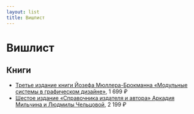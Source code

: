 ```yaml
---
layout: list
title: Вишлист
---
```


# Вишлист

## Книги

- [Третье издание книги Йозефа Мюллера-Брокманна «Модульные системы в графическом дизайне»](https://www.artlebedev.ru/izdal/modulnye-sistemy-2021/), 1 699 ₽
- [Шестое издание «Справочника издателя и автора» Аркадия Мильчина и Людмилы Чельцовой](https://www.artlebedev.ru/izdal/spravochnik-izdatelya-i-avtora-2021/), 2 199 ₽